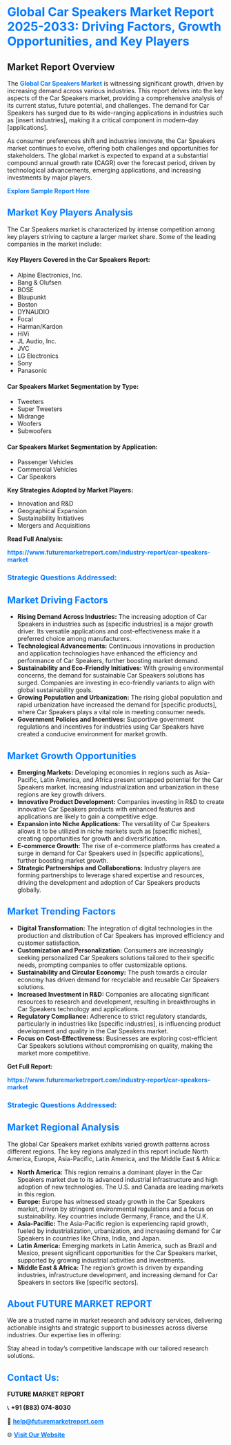 <h1 style="color: #007BFF;">Global Car Speakers Market Report 2025-2033: Driving Factors, Growth Opportunities, and Key Players</h1>

<section id="overview">
<h2>Market Report Overview</h2>
<p>The <a href="https://www.futuremarketreport.com/industry-report/car-speakers-market" style="color: #007BFF; text-decoration: none;"><strong>Global Car Speakers Market</strong></a> is witnessing significant growth, driven by increasing demand across various industries. This report delves into the key aspects of the Car Speakers market, providing a comprehensive analysis of its current status, future potential, and challenges. The demand for Car Speakers has surged due to its wide-ranging applications in industries such as [insert industries], making it a critical component in modern-day [applications].</p>
<p>As consumer preferences shift and industries innovate, the Car Speakers market continues to evolve, offering both challenges and opportunities for stakeholders. The global market is expected to expand at a substantial compound annual growth rate (CAGR) over the forecast period, driven by technological advancements, emerging applications, and increasing investments by major players.</p>
</section>

<section id="overview">
<p><a href="https://www.futuremarketreport.com/request-sample/reportId=107615" style="color: #007BFF; text-decoration: none;"><strong>Explore Sample Report Here</strong></a></p>
</section>

<section id="key-players">
<h2 style="color: #007BFF;">Market Key Players Analysis</h2>
<p>The Car Speakers market is characterized by intense competition among key players striving to capture a larger market share. Some of the leading companies in the market include:</p>
<h4>Key Players Covered in the Car Speakers Report:</h4>
<ul><li>Alpine Electronics, Inc.</li><li>Bang &amp; Olufsen</li><li>BOSE</li><li>Blaupunkt</li><li>Boston</li><li>DYNAUDIO</li><li>Focal</li><li>Harman/Kardon</li><li>HiVi</li><li>JL Audio, Inc.</li><li>JVC</li><li>LG Electronics</li><li>Sony</li><li>Panasonic</li></ul>
<h4>Car Speakers Market Segmentation by Type:</h4>
<ul><li>Tweeters</li><li>Super Tweeters</li><li>Midrange</li><li>Woofers</li><li>Subwoofers</li></ul>

<h4>Car Speakers Market Segmentation by Application:</h4>
<ul><li>Passenger Vehicles</li><li>Commercial Vehicles</li><li>Car Speakers</li></ul>
<p><strong>Key Strategies Adopted by Market Players:</strong></p>
<ul>
<li>Innovation and R&D</li>
<li>Geographical Expansion</li>
<li>Sustainability Initiatives</li>
<li>Mergers and Acquisitions</li>
</ul>
</section>

<section>
<p><strong>Read Full Analysis: </strong></p><a href="https://www.futuremarketreport.com/industry-report/car-speakers-market" style="color: #007BFF; text-decoration: none;"><strong>https://www.futuremarketreport.com/industry-report/car-speakers-market</strong></a>
<h3 style="color: #007BFF;">Strategic Questions Addressed:</h3>
</section>

<section id="driving-factors">
<h2 style="color: #007BFF;">Market Driving Factors</h2>
<ul>
<li><strong>Rising Demand Across Industries:</strong> The increasing adoption of Car Speakers in industries such as [specific industries] is a major growth driver. Its versatile applications and cost-effectiveness make it a preferred choice among manufacturers.</li>
<li><strong>Technological Advancements:</strong> Continuous innovations in production and application technologies have enhanced the efficiency and performance of Car Speakers, further boosting market demand.</li>
<li><strong>Sustainability and Eco-Friendly Initiatives:</strong> With growing environmental concerns, the demand for sustainable Car Speakers solutions has surged. Companies are investing in eco-friendly variants to align with global sustainability goals.</li>
<li><strong>Growing Population and Urbanization:</strong> The rising global population and rapid urbanization have increased the demand for [specific products], where Car Speakers plays a vital role in meeting consumer needs.</li>
<li><strong>Government Policies and Incentives:</strong> Supportive government regulations and incentives for industries using Car Speakers have created a conducive environment for market growth.</li>
</ul>
</section>

<section id="growth-opportunities">
<h2 style="color: #007BFF;">Market Growth Opportunities</h2>
<ul>
<li><strong>Emerging Markets:</strong> Developing economies in regions such as Asia-Pacific, Latin America, and Africa present untapped potential for the Car Speakers market. Increasing industrialization and urbanization in these regions are key growth drivers.</li>
<li><strong>Innovative Product Development:</strong> Companies investing in R&D to create innovative Car Speakers products with enhanced features and applications are likely to gain a competitive edge.</li>
<li><strong>Expansion into Niche Applications:</strong> The versatility of Car Speakers allows it to be utilized in niche markets such as [specific niches], creating opportunities for growth and diversification.</li>
<li><strong>E-commerce Growth:</strong> The rise of e-commerce platforms has created a surge in demand for Car Speakers used in [specific applications], further boosting market growth.</li>
<li><strong>Strategic Partnerships and Collaborations:</strong> Industry players are forming partnerships to leverage shared expertise and resources, driving the development and adoption of Car Speakers products globally.</li>
</ul>
</section>

<section id="trending-factors">
<h2 style="color: #007BFF;">Market Trending Factors</h2>
<ul>
<li><strong>Digital Transformation:</strong> The integration of digital technologies in the production and distribution of Car Speakers has improved efficiency and customer satisfaction.</li>
<li><strong>Customization and Personalization:</strong> Consumers are increasingly seeking personalized Car Speakers solutions tailored to their specific needs, prompting companies to offer customizable options.</li>
<li><strong>Sustainability and Circular Economy:</strong> The push towards a circular economy has driven demand for recyclable and reusable Car Speakers solutions.</li>
<li><strong>Increased Investment in R&D:</strong> Companies are allocating significant resources to research and development, resulting in breakthroughs in Car Speakers technology and applications.</li>
<li><strong>Regulatory Compliance:</strong> Adherence to strict regulatory standards, particularly in industries like [specific industries], is influencing product development and quality in the Car Speakers market.</li>
<li><strong>Focus on Cost-Effectiveness:</strong> Businesses are exploring cost-efficient Car Speakers solutions without compromising on quality, making the market more competitive.</li>
</ul>
</section>

<section>
<p><strong>Get Full Report: </strong></p><a href="https://www.futuremarketreport.com/industry-report/car-speakers-market" style="color: #007BFF; text-decoration: none;"><strong>https://www.futuremarketreport.com/industry-report/car-speakers-market</strong></a>
<h3 style="color: #007BFF;">Strategic Questions Addressed:</h3>
</section>


<section id="regional-analysis">
<h2 style="color: #007BFF;">Market Regional Analysis</h2>
<p>The global Car Speakers market exhibits varied growth patterns across different regions. The key regions analyzed in this report include North America, Europe, Asia-Pacific, Latin America, and the Middle East & Africa:</p>
<ul>
<li><strong>North America:</strong> This region remains a dominant player in the Car Speakers market due to its advanced industrial infrastructure and high adoption of new technologies. The U.S. and Canada are leading markets in this region.</li>
<li><strong>Europe:</strong> Europe has witnessed steady growth in the Car Speakers market, driven by stringent environmental regulations and a focus on sustainability. Key countries include Germany, France, and the U.K.</li>
<li><strong>Asia-Pacific:</strong> The Asia-Pacific region is experiencing rapid growth, fueled by industrialization, urbanization, and increasing demand for Car Speakers in countries like China, India, and Japan.</li>
<li><strong>Latin America:</strong> Emerging markets in Latin America, such as Brazil and Mexico, present significant opportunities for the Car Speakers market, supported by growing industrial activities and investments.</li>
<li><strong>Middle East & Africa:</strong> The region’s growth is driven by expanding industries, infrastructure development, and increasing demand for Car Speakers in sectors like [specific sectors].</li>
</ul>
</section>

<footer>
<h2 style="color: #007BFF;">About FUTURE MARKET REPORT</h2>
<p>We are a trusted name in market research and advisory services, delivering actionable insights and strategic support to businesses across diverse industries. Our expertise lies in offering:</p>

<p>Stay ahead in today’s competitive landscape with our tailored research solutions.</p>

<h2 style="color: #007BFF;">Contact Us:</h2>
<p><strong>FUTURE MARKET REPORT</strong></p>
<p>📞 <strong>+91 (883) 074-8030</strong></p>
<p>📧 <strong><a href="mailto:help@futuremarketreport.com" style="color: #007BFF;">help@futuremarketreport.com</a></strong></p>
<p>🌐 <strong><a href="https://www.futuremarketreport.com/" style="color: #007BFF;">Visit Our Website</a></strong></p>
</footer>